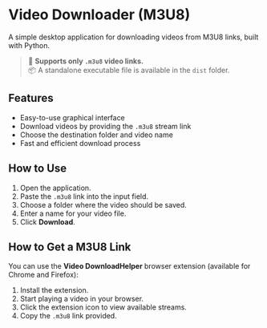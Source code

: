 # Video Downloader (M3U8)

A simple desktop application for downloading videos from M3U8 links, built with Python.

> 🔗 **Supports only `.m3u8` video links.**  
> 📦 A standalone executable file is available in the `dist` folder.

## Features

- Easy-to-use graphical interface  
- Download videos by providing the `.m3u8` stream link  
- Choose the destination folder and video name  
- Fast and efficient download process  

## How to Use

1. Open the application.
2. Paste the `.m3u8` link into the input field.
3. Choose a folder where the video should be saved.
4. Enter a name for your video file.
5. Click **Download**.

## How to Get a M3U8 Link

You can use the **Video DownloadHelper** browser extension (available for Chrome and Firefox):

1. Install the extension.
2. Start playing a video in your browser.
3. Click the extension icon to view available streams.
4. Copy the `.m3u8` link provided.

